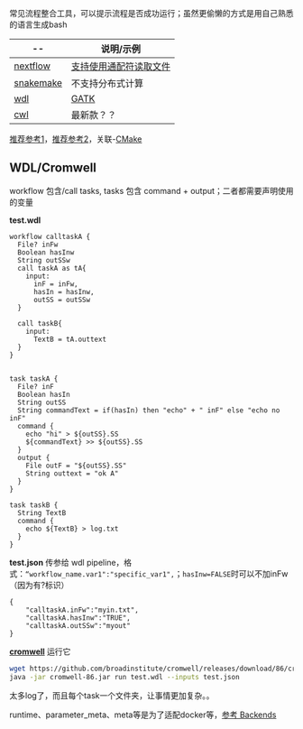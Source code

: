 
常见流程整合工具，可以提示流程是否成功运行；虽然更偷懒的方式是用自己熟悉的语言生成bash


| -- | 说明/示例 |
| -- | -- |
| [nextflow](https://www.nextflow.io/docs/latest/index.html) | [支持使用通配符读取文件](https://nextflow-io.github.io/patterns/) |
| [snakemake](https://snakemake.github.io/) | 不支持分布式计算 |
| [wdl](https://openwdl.org/getting-started/ ) | [GATK](https://github.com/gatk-workflows/gatk4-germline-snps-indels/blob/master/haplotypecaller-gvcf-gatk4.wdl) |
| [cwl](https://www.commonwl.org/getting-started/) | 最新款？？ |

[推荐参考1](https://www.zhihu.com/question/486052038/answer/2928510142)，[推荐参考2](https://blog.csdn.net/duoluka/article/details/127646163)，关联-[CMake](Make.md)



## WDL/Cromwell

workflow 包含/call tasks, tasks 包含 command + output；二者都需要声明使用的变量

**test.wdl**
```
workflow calltaskA {
  File? inFw
  Boolean hasInw
  String outSSw
  call taskA as tA{
    input:
      inF = inFw,
      hasIn = hasInw,
      outSS = outSSw
  }

  call taskB{
    input:
      TextB = tA.outtext
  }
}


task taskA {
  File? inF
  Boolean hasIn
  String outSS
  String commandText = if(hasIn) then "echo" + " inF" else "echo no inF"
  command {
    echo "hi" > ${outSS}.SS 
    ${commandText} >> ${outSS}.SS
  }
  output {
    File outF = "${outSS}.SS"
    String outtext = "ok A"
  }
}

task taskB {
  String TextB
  command {
    echo ${TextB} > log.txt
  }
}
```

**test.json** 传参给 wdl pipeline，格式：```“workflow_name.var1":"specific_var1",```；```hasInw=FALSE```时可以不加inFw（因为有?标识）
```
{
    "calltaskA.inFw":"myin.txt",
    "calltaskA.hasInw":"TRUE",
    "calltaskA.outSSw":"myout"
}
```

[**cromwell**](https://help.aliyun.com/zh/batchcompute/use-cases/cromwell-workflow-engine) 运行它
```bash
wget https://github.com/broadinstitute/cromwell/releases/download/86/cromwell-86.jar
java -jar cromwell-86.jar run test.wdl --inputs test.json 
```


太多log了，而且每个task一个文件夹，让事情更加复杂。。

runtime、parameter_meta、meta等是为了适配docker等，[参考 Backends](https://cromwell.readthedocs.io/en/stable/)



